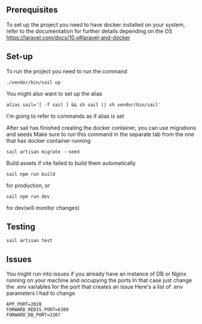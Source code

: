 ## Prerequisites

To set up the project you need to have docker installed on your system, refer to the documentation for further details depending on the OS
https://laravel.com/docs/10.x#laravel-and-docker

## Set-up

To run the project you need to run the command
```
./vendor/bin/sail up
```
You might also want to set up the alias 
```
alias sail='[ -f sail ] && sh sail || sh vendor/bin/sail'
```
I'm going to refer to commands as if alias is set

After sail has finished creating the docker container, you can use migrations and seeds
Make sure to run this command in the separate tab from the one that has docker container running
```
sail artisan migrate --seed
```
Build assets if vite failed to build them automatically
```
sail npm run build 
```
for production, or
```
sail npm run dev
```
for dev(will monitor changes)

## Testing
```
sail artisan test
```

## Issues
You might run into issues if you already have an instance of DB or Nginx running on your machine and occupying the ports
In that case just change the .env variables for the port that creates an issue
Here's a list of .env parameters I had to change
```
APP_PORT=2020
FORWARD_REDIS_PORT=6380
FORWARD_DB_PORT=3307
```

